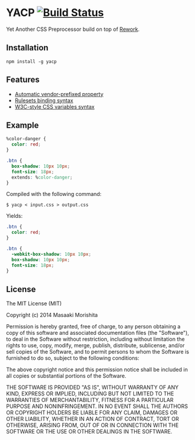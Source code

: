 # YACP [![Build Status](https://travis-ci.org/morishitter/yacp.png)](https://travis-ci.org/morishitter/yacp)


Yet Another CSS Preprocessor build on top of [Rework](https://github.com/reworkcss/rework).

## Installation

```
npm install -g yacp
```

## Features

- [Automatic vendor-prefixed property](https://github.com/ai/autoprefixer)
- [Rulesets binding syntax](https://github.com/morishitter/rework-rule-binding)
- [W3C-style CSS variables syntax](https://github.com/reworkcss/rework-vars)

## Example

```css
%color-danger {
  color: red;
}

.btn {
  box-shadow: 10px 10px;
  font-size: 18px;
  extends: %color-danger;
}
```

Compiled with the following command:

```
$ yacp < input.css > output.css
```

Yields:

```css
.btn {
  color: red;
}

.btn {
  -webkit-box-shadow: 10px 10px;
  box-shadow: 10px 10px;
  font-size: 18px;
}
```

## License
The MIT License (MIT)

Copyright (c) 2014 Masaaki Morishita

Permission is hereby granted, free of charge, to any person obtaining a copy
of this software and associated documentation files (the "Software"), to deal
in the Software without restriction, including without limitation the rights
to use, copy, modify, merge, publish, distribute, sublicense, and/or sell
copies of the Software, and to permit persons to whom the Software is
furnished to do so, subject to the following conditions:

The above copyright notice and this permission notice shall be included in
all copies or substantial portions of the Software.

THE SOFTWARE IS PROVIDED "AS IS", WITHOUT WARRANTY OF ANY KIND, EXPRESS OR
IMPLIED, INCLUDING BUT NOT LIMITED TO THE WARRANTIES OF MERCHANTABILITY,
FITNESS FOR A PARTICULAR PURPOSE AND NONINFRINGEMENT. IN NO EVENT SHALL THE
AUTHORS OR COPYRIGHT HOLDERS BE LIABLE FOR ANY CLAIM, DAMAGES OR OTHER
LIABILITY, WHETHER IN AN ACTION OF CONTRACT, TORT OR OTHERWISE, ARISING FROM,
OUT OF OR IN CONNECTION WITH THE SOFTWARE OR THE USE OR OTHER DEALINGS IN
THE SOFTWARE.
